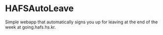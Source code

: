 # HAFSAutoLeave
Simple webapp that automatically signs you up for leaving at the end of the week at going.hafs.hs.kr.
